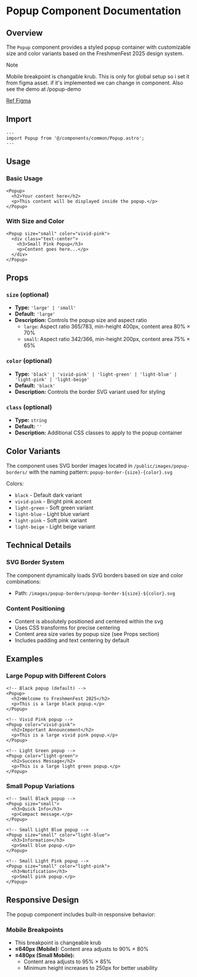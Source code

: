 # Popup Component Documentation

## Overview
The `Popup` component provides a styled popup container with customizable size and color variants based on the FreshmenFest 2025 design system.

> [!NOTE]  
> Mobile breakpoint is changable krub. This is only for global setup so i set it from figma asset. if it's implemented we can change in component. Also see the demo at /popup-demo

[Ref Figma](https://www.figma.com/design/rNZD4Rho95tnZY1iCWvxRj/ISD68-x-FD-RPKM?node-id=548-24487&t=OLvfWJPQJ3p3Usdg-1)

## Import
```astro
---
import Popup from '@/components/common/Popup.astro';
---
```

## Usage

### Basic Usage
```astro
<Popup>
  <h2>Your content here</h2>
  <p>This content will be displayed inside the popup.</p>
</Popup>
```

### With Size and Color
```astro
<Popup size="small" color="vivid-pink">
  <div class="text-center">
    <h3>Small Pink Popup</h3>
    <p>Content goes here...</p>
  </div>
</Popup>
```

## Props

### `size` (optional)
- **Type:** `'large' | 'small'`
- **Default:** `'large'`
- **Description:** Controls the popup size and aspect ratio
  - `large`: Aspect ratio 365/783, min-height 400px, content area 80% × 70%
  - `small`: Aspect ratio 342/366, min-height 200px, content area 75% × 65%

### `color` (optional)
- **Type:** `'black' | 'vivid-pink' | 'light-green' | 'light-blue' | 'light-pink' | 'light-beige'`
- **Default:** `'black'`
- **Description:** Controls the border SVG variant used for styling

### `class` (optional)
- **Type:** `string`
- **Default:** `''`
- **Description:** Additional CSS classes to apply to the popup container

## Color Variants

The component uses SVG border images located in `/public/images/popup-borders/` with the naming pattern:
`popup-border-{size}-{color}.svg`

Colors:
- `black` - Default dark variant
- `vivid-pink` - Bright pink accent
- `light-green` - Soft green variant  
- `light-blue` - Light blue variant
- `light-pink` - Soft pink variant
- `light-beige` - Light beige variant

## Technical Details

### SVG Border System
The component dynamically loads SVG borders based on size and color combinations:
- Path: `/images/popup-borders/popup-border-${size}-${color}.svg`

### Content Positioning
- Content is absolutely positioned and centered within the svg
- Uses CSS transforms for precise centering
- Content area size varies by popup size (see Props section)
- Includes padding and text centering by default

## Examples

### Large Popup with Different Colors
```astro
<!-- Black popup (default) -->
<Popup>
  <h2>Welcome to FreshmenFest 2025</h2>
  <p>This is a large black popup.</p>
</Popup>

<!-- Vivid Pink popup -->
<Popup color="vivid-pink">
  <h2>Important Announcement</h2>
  <p>This is a large vivid pink popup.</p>
</Popup>

<!-- Light Green popup -->
<Popup color="light-green">
  <h2>Success Message</h2>
  <p>This is a large light green popup.</p>
</Popup>
```

### Small Popup Variations
```astro
<!-- Small Black popup -->
<Popup size="small">
  <h3>Quick Info</h3>
  <p>Compact message.</p>
</Popup>

<!-- Small Light Blue popup -->
<Popup size="small" color="light-blue">
  <h3>Information</h3>
  <p>Small blue popup.</p>
</Popup>

<!-- Small Light Pink popup -->
<Popup size="small" color="light-pink">
  <h3>Notification</h3>
  <p>Small pink popup.</p>
</Popup>
```

## Responsive Design

The popup component includes built-in responsive behavior:

### Mobile Breakpoints
- This breakpoint is changeable krub
- **≤640px (Mobile):** Content area adjusts to 90% × 80%
- **≤480px (Small Mobile):** 
  - Content area adjusts to 95% × 85%
  - Minimum height increases to 250px for better usability